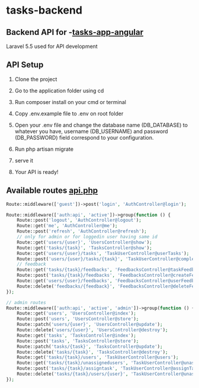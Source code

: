 # tasks-backend

## Backend API for -[tasks-app-angular](https://github.com/mujinxb/tasks-app-angular)

Laravel 5.5 used for API development

## API Setup
1. Clone the project

2. Go to the application folder using cd

3. Run composer install on your cmd or terminal

4. Copy .env.example file to .env on root folder

5. Open your .env file and change the database name (DB_DATABASE) to whatever you have, username (DB_USERNAME) and password (DB_PASSWORD) field correspond to your configuration. 

6. Run php artisan migrate

7. serve it

8. Your API is ready!

## Available routes [api.php](https://github.com/mujinxb/tasks-backend/blob/master/routes/api.php)

```php
Route::middleware(['guest'])->post('login', 'AuthController@login');

Route::middleware(['auth:api', 'active'])->group(function () {
    Route::post('logout', 'AuthController@logout');
    Route::get('me', 'AuthController@me');
    Route::post('refresh', 'AuthController@refresh');
    // only for admin or for loggedin user having same id
    Route::get('users/{user}', 'UsersController@show');
    Route::get('tasks/{task}', 'TasksController@show');
    Route::get('users/{user}/tasks', 'TaskUserController@userTasks');
    Route::post('users/{user}/tasks/{task}', 'TaskUserController@completeTask');
    // feedback
    Route::get('tasks/{task}/feedbacks', 'FeedbacksController@taskFeedbacks');
    Route::post('tasks/{task}/feedbacks', 'FeedbacksController@createFeedback');
    Route::get('users/{user}/feedbacks', 'FeedbacksController@userFeedbacks');
    Route::delete('feedbacks/{feedback}', 'FeedbacksController@deleteFeedback');
});

// admin routes
Route::middleware(['auth:api', 'active', 'admin'])->group(function () {
    Route::get('users', 'UsersController@index');
    Route::post('users', 'UsersController@store');
    Route::patch('users/{user}', 'UsersController@update');
    Route::delete('users/{user}', 'UsersController@destroy');
    Route::get('tasks', 'TasksController@index');
    Route::post('tasks', 'TasksController@store');
    Route::patch('tasks/{task}', 'TasksController@update');
    Route::delete('tasks/{task}', 'TasksController@destroy');
    Route::get('tasks/{task}/users', 'TaskUserController@users');
    Route::get('tasks/{task}/unassignedusers', 'TaskUserController@unassignedUsers');
    Route::post('tasks/{task}/assigntask', 'TaskUserController@assignTask');
    Route::delete('tasks/{task}/users/{user}', 'TaskUserController@unassignTask');
});
```
